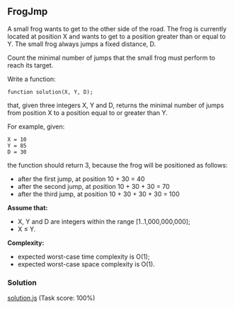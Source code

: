 ## FrogJmp
A small frog wants to get to the other side of the road. The frog is currently located at position X and wants to get to a position greater than or equal to Y. The small frog always jumps a fixed distance, D.

Count the minimal number of jumps that the small frog must perform to reach its target.

Write a function:
```
function solution(X, Y, D);
```
that, given three integers X, Y and D, returns the minimal number of jumps from position X to a position equal to or greater than Y.

For example, given:
```
X = 10
Y = 85
D = 30
```
the function should return 3, because the frog will be positioned as follows:

- after the first jump, at position 10 + 30 = 40
- after the second jump, at position 10 + 30 + 30 = 70
- after the third jump, at position 10 + 30 + 30 + 30 = 100

**Assume that:**

- X, Y and D are integers within the range [1..1,000,000,000];
- X ≤ Y.

**Complexity:**
- expected worst-case time complexity is O(1);
- expected worst-case space complexity is O(1).


### Solution
[solution.js](https://github.com/Geril/codility-solutions/blob/master/timeComplexity/frogJmp/solution.js) (Task score: 100%)